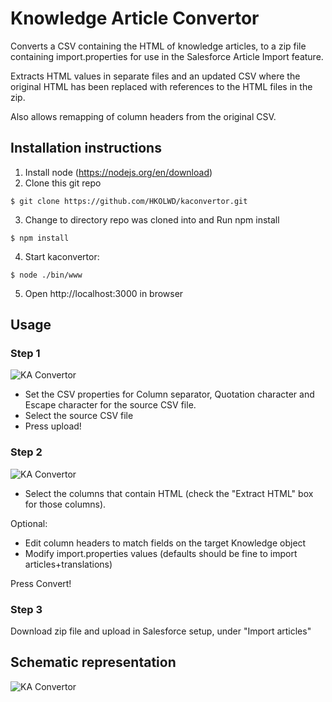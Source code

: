 # Knowledge Article Convertor
Converts a CSV containing the HTML of knowledge articles, to a zip file containing import.properties for use in the Salesforce Article Import feature.

Extracts HTML values in separate files and an updated CSV where the original HTML has been replaced with references to the HTML files in the zip. 

Also allows remapping of column headers from the original CSV.

## Installation instructions
1. Install node (https://nodejs.org/en/download)
2. Clone this git repo

```$ git clone https://github.com/HKOLWD/kaconvertor.git```

3. Change to directory repo was cloned into and Run npm install
   
```$ npm install```

4. Start kaconvertor:

```$ node ./bin/www```

5. Open http://localhost:3000 in browser

## Usage
### Step 1
![KA Convertor](public/images/upload.png "This is what KA convertor does")

- Set the CSV properties for Column separator, Quotation character and Escape character for the source CSV file. 
- Select the source CSV file
- Press upload!


### Step 2
![KA Convertor](public/images/mapping.png "This is what KA convertor does")

- Select the columns that contain HTML (check the "Extract HTML" box for those columns).

Optional:
- Edit column headers to match fields on the target Knowledge object
- Modify import.properties values (defaults should be fine to import articles+translations)

Press Convert!

### Step 3
Download zip file and upload in Salesforce setup, under "Import articles" 

## Schematic representation
![KA Convertor](public/images/ke.png "This is what KA convertor does")

